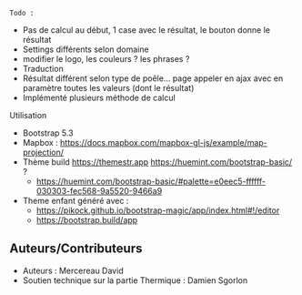     Todo : 
* Pas de calcul au début, 1 case avec le résultat, le bouton donne le résultat
* Settings différents selon domaine 
 * modifier le logo, les couleurs ? les phrases ?
* Traduction
* Résultat différent selon type de poêle... page appeler en ajax avec en paramètre toutes les valeurs (dont le résultat)
* Implémenté plusieurs méthode de calcul


Utilisation 


* Bootstrap 5.3
* Mapbox : https://docs.mapbox.com/mapbox-gl-js/example/map-projection/
* Thème build https://themestr.app https://huemint.com/bootstrap-basic/ ? 
    * https://huemint.com/bootstrap-basic/#palette=e0eec5-ffffff-030303-fec568-9a5520-9466a9
* Theme enfant généré avec :
    * https://pikock.github.io/bootstrap-magic/app/index.html#!/editor
    * https://bootstrap.build/app

## Auteurs/Contributeurs

* Auteurs : Mercereau David
* Soutien technique sur la partie Thermique : Damien Sgorlon